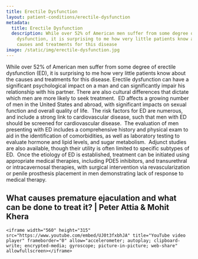 ```yaml
---
title: Erectile Dysfunction
layout: patient-conditions/erectile-dysfunction
metadata:
  title: Erectile Dysfunction
  description: While over 52% of American men suffer from some degree of erectile
    dysfunction, it is surprising to me how very little patients know about the
    causes and treatments for this disease
image: /static/img/erectile-dysfunction.jpg
---
```

While over 52% of American men suffer from some degree of erectile dysfunction (ED), it is surprising to me how very little patients know about the causes and treatments for this disease. Erectile dysfunction can have a significant psychological impact on a man and can significantly impair his relationship with his partner. There are also cultural differences that dictate which men are more likely to seek treatment.  ED affects a growing number of men in the United States and abroad, with significant impacts on sexual function and overall quality of life.  The risk factors for ED are numerous, and include a strong link to cardiovascular disease, such that men with ED should be screened for cardiovascular disease.  The evaluation of men presenting with ED includes a comprehensive history and physical exam to aid in the identification of comorbidities, as well as laboratory testing to evaluate hormone and lipid levels, and sugar metabolism.  Adjunct studies are also available, though their utility is often limited to specific subtypes of ED.  Once the etiology of ED is established, treatment can be initiated using appropriate medical therapies, including PDE5 inhibitors, and transurethral or intracavernosal therapies, with surgical intervention via revascularization or penile prosthesis placement in men demonstrating lack of response to medical therapy.

## What causes premature ejaculation and what can be done to treat it? | Peter Attia & Mohit Khera

```
<iframe width="560" height="315" src="https://www.youtube.com/embed/UJ0t3fxbhJA" title="YouTube video player" frameborder="0" allow="accelerometer; autoplay; clipboard-write; encrypted-media; gyroscope; picture-in-picture; web-share" allowfullscreen></iframe>
```